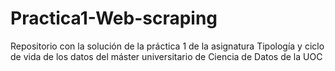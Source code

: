 # Practica1-Web-scraping
Repositorio con la solución de la práctica 1 de la asignatura Tipología y ciclo de vida de los datos del máster universitario de Ciencia de Datos de la UOC
